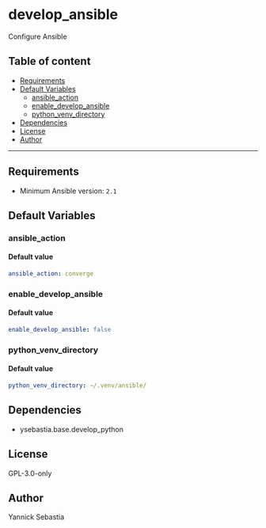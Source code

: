 # develop_ansible

Configure Ansible

## Table of content

- [Requirements](#requirements)
- [Default Variables](#default-variables)
  - [ansible_action](#ansible_action)
  - [enable_develop_ansible](#enable_develop_ansible)
  - [python_venv_directory](#python_venv_directory)
- [Dependencies](#dependencies)
- [License](#license)
- [Author](#author)

---

## Requirements

- Minimum Ansible version: `2.1`

## Default Variables

### ansible_action

#### Default value

```YAML
ansible_action: converge
```

### enable_develop_ansible

#### Default value

```YAML
enable_develop_ansible: false
```

### python_venv_directory

#### Default value

```YAML
python_venv_directory: ~/.venv/ansible/
```

## Dependencies

- ysebastia.base.develop_python

## License

GPL-3.0-only

## Author

Yannick Sebastia
